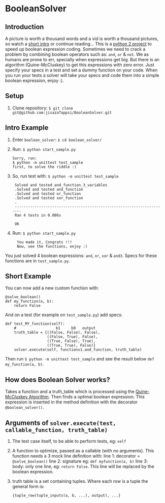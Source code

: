 BooleanSolver
=============

Introduction
------------

A picture is worth a thousand words and a vid is worth a thousand pictures, so watch a [short intro](https://youtu.be/w8tuJ9kqjJc) or continue reading...
This is a [python 2 project](https://pypi.python.org/pypi/Boolean-Solver) to speed up boolean expression coding. Sometimes we need to crack a problem by combining boolean operators such as: `and`, `or` & `not`. We as humans are prone to err, specially when expressions get big. But there is an algorithm (Quine-McCluskey) to get this expressions with zero error. Just specify your specs in a test and set a dummy function on your code. When you run your tests a solver will take your specs and code them into a simple boolean expression, enjoy :).

Setup
-----
1.  Clone repository:
    `$ git clone git@github.com:jisazaTappsi/BooleanSolver.git`

Intro Example
-------------
1.  Enter `boolean_solver`:
    `$ cd boolean_solver/`

2.  Run:
    `$ python start_sample.py`

        Sorry, run:
        $ python -m unittest test_sample
        first, to solve the riddle :)

3. So, run test with:
   `$ python -m unittest test_sample`

        Solved and tested and_function_3_variables
        .Solved and tested and_function
        .Solved and tested or_function
        .Solved and tested xor_function
        .
        ----------------------------------------------------------------------
        Ran 4 tests in 0.006s

        OK

4.  Run:
    `$ python start_sample.py`
    
          You made it, Congrats !!!
          Now, see the functions, enjoy :)

You just solved 4 boolean expressions: `and`, `or`, `xor` & `and3`. Specs for these functions are in `test_sample.py`.

Short Example
-------------
You can now add a new custom function with:

    @solve_boolean()
    def my_function(a, b):
        return False

And on a test (for example on `test_sample.py`) add specs:

    def test_MY_function(self):
        #                  b1     b0   output
        truth_table = {((False, False), False),
                       ((False, True), False),
                       ((True, False), True),
                       ((True, True), False)}
        solver.execute(self, functions1.and_function, truth_table)

Then run `$ python -m unittest test_sample` and see the result below `def my_function(a, b)`.

How does Boolean Solver works?
------------------------------
Takes a function and a truth_table which is processed using the [Quine-McCluskey Algorithm](https://en.wikipedia.org/wiki/Quine%E2%80%93McCluskey_algorithm). Then finds a optimal boolean expression. This expression is inserted in the method definition with the decorator `@boolean_solver()`.

Arguments of `solver.execute(test, callable_function, truth_table)`
-------------------------------------------------------------------
1. The test case itself, to be able to perform tests, eg: `self`

2. A function to optimize, passed as a callable (with no arguments). This function needs a 3 mock line definition with:
    line 1: decorator = `@solve_boolean()`
    line 2: signature eg: `def myfunction(a, b)`
    line 3: body: only one line, eg: `return False`. This line will be replaced by the boolean expression.

3. truth table is a set containing tuples. Where each row is a tuple the general form is:

    `{tuple_row(tuple_inputs(a, b, ...), output), ...}`
